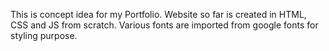 This is concept idea for my Portfolio.
Website so far is created in HTML, CSS and JS from scratch.
Various fonts are imported from google fonts for styling purpose.
